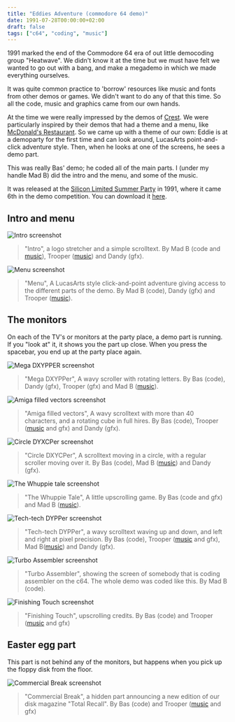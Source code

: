 ```yaml
---
title: "Eddies Adventure (commodore 64 demo)"
date: 1991-07-28T00:00:00+02:00
draft: false
tags: ["c64", "coding", "music"]
---
```


1991 marked the end of the Commodore 64 era of out little democoding group
"Heatwave". We didn't know it at the time but we must have felt we wanted to go
out with a bang, and make a megademo in which we made everything ourselves.

It was quite common practice to 'borrow' resources like music and fonts from
other demos or games. We didn't want to do any of that this time. So all the
code, music and graphics came from our own hands.

At the time we were really impressed by the demos of
[Crest](https://csdb.dk/group/?id=238). We were particularly inspired by their
demos that had a theme and a menu, like [McDonald's
Restaurant](https://csdb.dk/release/?id=3097). So we came up with a theme of our
own: Eddie is at a demoparty for the first time and can look around, LucasArts
point-and-click adventure style. Then, when he looks at one of the screens, he
sees a demo part.

This was really Bas' demo; he coded all of the main parts. I (under my handle
Mad B) did the intro and the menu, and some of the music.

It was released at the [Silicon Limited Summer
Party](https://csdb.dk/event/?id=34) in 1991, where it came 6th in the demo
competition. You can download it [here](https://csdb.dk/release/?id=4718).

## Intro and menu

![Intro screenshot](ea-intro.webp)

> "Intro", a logo stretcher and a simple scrolltext.
> By Mad B (code and
> [music](https://deepsid.chordian.net/?file=/MUSICIANS/H/HeatWave/youtH/EA-Intro_1.sid)), Trooper ([music](https://deepsid.chordian.net/?file=/MUSICIANS/H/HeatWave/Yavin/EA-Intro_2.sid)) and Dandy (gfx).

![Menu screenshot](ea-menu.webp)

> "Menu", A LucasArts style click-and-point adventure giving access to the
> different parts of the demo.
> By Mad B (code), Dandy (gfx) and Trooper
> ([music](https://deepsid.chordian.net/?file=/MUSICIANS/H/HeatWave/Yavin/EA-Eddie_at_the_Party.sid)).

## The monitors

On each of the TV's or monitors at the party place, a demo part is running. If
you "look at" it, it shows you the part up close. When you press the spacebar, you end
up at the party place again.

![Mega DXYPPER screenshot](ea-azure.webp)

> "Mega DXYPPer", A wavy scroller with rotating letters.
> By Bas (code), Dandy (gfx), Trooper (gfx) and Mad B
> ([music](https://deepsid.chordian.net/?file=/MUSICIANS/H/HeatWave/youtH/EA-Azure_Landscape.sid)).

![Amiga filled vectors screenshot](ea-amigavectors.webp)

> "Amiga filled vectors", A wavy scrolltext with more than 40 characters, and
> a rotating cube in full hires.
> By Bas (code), Trooper
> ([music](https://deepsid.chordian.net/?file=/MUSICIANS/H/HeatWave/Yavin/Mixed_Up.sid) and gfx) and Dandy (gfx).

![Circle DYXCPer screenshot](ea-circle.webp)

> "Circle DXYCPer", A scrolltext moving in a circle, with a regular scroller
> moving over it.
> By Bas (code), Mad B
> ([music](https://deepsid.chordian.net/?file=/MUSICIANS/H/HeatWave/youtH/EA-Circle_DXYCPer.sid)) and Dandy (gfx).

![The Whuppie tale screenshot](ea-game.webp)

> "The Whuppie Tale", A little upscrolling game.
> By Bas (code and gfx) and Mad B
> ([music](https://deepsid.chordian.net/?file=/MUSICIANS/H/HeatWave/youtH/EA-Little_Game.sid)).

![Tech-tech DYPPer screenshot](ea-techtech.webp)

> "Tech-tech DYPPer", a wavy scrolltext waving up and down, and left and right
> at pixel precision.
> By Bas (code), Trooper
> ([music](https://deepsid.chordian.net/?file=/MUSICIANS/H/HeatWave/EA-Tech-Tech_DYPPer.sid) and gfx), Mad B([music](https://deepsid.chordian.net/?file=/MUSICIANS/H/HeatWave/EA-Tech-Tech_DYPPer.sid)) and Dandy (gfx).

![Turbo Assembler screenshot](ea-tass.webp)

> "Turbo Assembler", showing the screen of somebody that is coding
> assembler on the c64. The whole demo was coded like this.
> By Mad B (code).

![Finishing Touch screenshot](ea-credits.webp)

> "Finishing Touch", upscrolling credits.
> By Bas (code) and Trooper
> ([music](https://deepsid.chordian.net/?file=/MUSICIANS/H/HeatWave/Yavin/EA-Credits.sid) and gfx)

## Easter egg part

This part is not behind any of the monitors, but happens when you pick up the
floppy disk from the floor.

![Commercial Break screenshot](ea-commercial_break.webp)

> "Commercial Break", a hidden part announcing a new edition of our disk
> magazine "Total Recall".
> By Bas (code) and Trooper
> ([music](https://deepsid.chordian.net/?file=/MUSICIANS/H/HeatWave/Yavin/EA-Commercial_Break.sid) and gfx)
